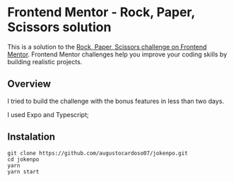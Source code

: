 # Frontend Mentor - Rock, Paper, Scissors solution

This is a solution to the [Rock, Paper, Scissors challenge on Frontend Mentor](https://www.frontendmentor.io/challenges/rock-paper-scissors-game-pTgwgvgH). Frontend Mentor challenges help you improve your coding skills by building realistic projects.

## Overview

I tried to build the challenge with the bonus features in less than two days.

I used Expo and Typescript;

## Instalation

```bach
git clone https://github.com/augustocardoso07/jokenpo.git
cd jokenpo
yarn
yarn start
```
